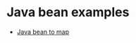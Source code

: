 Java bean examples
=====================

* [Java bean to map](http://www.leveluplunch.com/java/examples/convert-object-bean-properties-map-key-value/)
